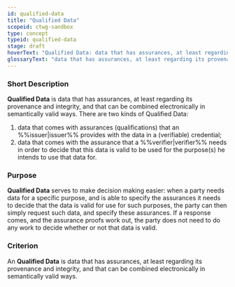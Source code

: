 ```yaml
---
id: qualified-data
title: "Qualified Data"
scopeid: ctwg-sandbox
type: concept
typeid: qualified-data
stage: draft
hoverText: "Qualified Data: data that has assurances, at least regarding its provenance and integrity, and that can be combined electronically in semantically valid ways."
glossaryText: "data that has assurances, at least regarding its provenance and integrity, and that can be combined electronically in semantically valid ways."
---
```


### Short Description
**Qualified Data** is data that has assurances, at least regarding its provenance and integrity, and that can be combined electronically in semantically valid ways. There are two kinds of Qualified Data:
1. data that comes with assurances (qualifications) that an %%issuer|issuer%% provides with the data in a (verifiable) credential;
2. data that comes with the assurance that a %%verifier|verifier%% needs in order to decide that this data is valid to be used for the purpose(s) he intends to use that data for.

### Purpose
**Qualified Data** serves to make decision making easier: when a party needs data for a specific purpose, and is able to specify  the assurances it needs to decide that the data is valid for use for such purposes, the party can then simply request such data, and specify these assurances. If a response comes, and the assurance proofs work out, the party does not need to do any work to decide whether or not that data is valid.

### Criterion
An **Qualified Data** is data that has assurances, at least regarding its provenance and integrity, and that can be combined electronically in semantically valid ways.
